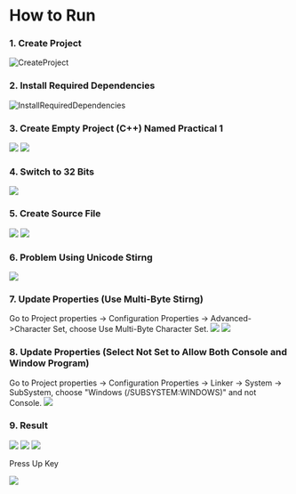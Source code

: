 # How to Run

### 1. Create Project
![CreateProject](img/01_CreateProject.png)

### 2. Install Required Dependencies
![InstallRequiredDependencies](img/02_InstallRequiredDependencies.png)

### 3. Create Empty Project (C++) Named Practical 1
![](img/03_CreateEmptyProject.png)
![](img/04_CreatePractical1.png)

### 4. Switch to 32 Bits
![](img/05_Use32Bits.png)

### 5. Create Source File
![](img/06_AddNewSourceFile.png)
![](img/07_Sourcecpp.png)

### 6. Problem Using Unicode Stirng
![](img/11_Problem_Using_Unicode_String.png)

### 7. Update Properties (Use Multi-Byte Stirng)
Go to Project properties -> Configuration Properties -> Advanced->Character Set, choose Use Multi-Byte Character Set.
![](img/08_ProjectProperties.png)
![](img/09_UpdateCharacterSet.png)

### 8. Update Properties (Select Not Set to Allow Both Console and Window Program)
Go to Project properties -> Configuration Properties -> Linker -> System -> SubSystem, choose "Windows (/SUBSYSTEM:WINDOWS)" and not Console.
![](img/10_UpdateSubSystemToAllowBothWindowAndConsole.png)

### 9. Result
![](img/11_VertexConcept.jpg)
![](img/12_VertexConcept2.png)
![](img/13_Result.png)

Press Up Key

![](img/14_ResultPressUpKey.png)
